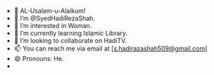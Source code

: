 - 👋 AL-Usalam-u-Alaikum!
- 👤 I’m @SyedHadiRezaShah.
- 👀 I’m interested in Woman.
- 🌱 I’m currently learning Islamic Library.
- 💞️ I’m looking to collaborate on HadiTV.
- 📫 You can reach me via email at [s.hadirazashah509@gmail.com]
- 😄 Pronouns: He.
- <!---
SyedHadiRezaShah/SyedHadiRezaShah is a ✨ special ✨ repository because its `README.md` (this file) appears on your GitHub profile.
You can click the Preview link to take a look at your changes.--->
